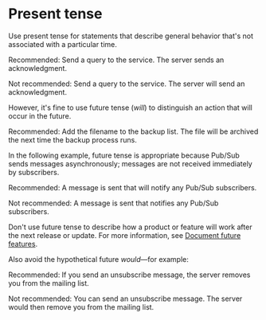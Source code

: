 

# Present tense  

Use present tense for statements that describe general behavior that's not associated with
a particular time.

Recommended: Send a query to the service.
The server sends an acknowledgment.

Not recommended: Send a query to the
service. The server will send an acknowledgment.

However, it's fine to use future tense (*will*) to distinguish an action that will occur in
the future.

Recommended: Add the filename to the
backup list. The file will be archived the next time the backup process runs.

In the following example, future tense is appropriate because Pub/Sub sends
messages asynchronously; messages are not received immediately by subscribers.

Recommended: A message is sent that
will notify any Pub/Sub subscribers.

Not recommended: A message is sent
that notifies any Pub/Sub subscribers.

Don't use future tense to describe how a product or feature will work after the next release
or update. For more information, see [Document future features](/style/future).

Also avoid the hypothetical future *would*—for example:

Recommended: If you send an unsubscribe
message, the server removes you from the mailing list.

Not recommended: You can send an
unsubscribe message. The server would then remove you from the mailing list.


